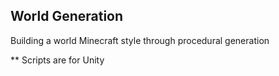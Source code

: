 ## World Generation ##

Building a world Minecraft style through procedural generation

** Scripts are for Unity